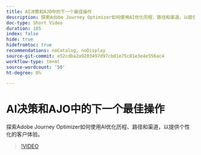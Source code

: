 ```yaml
---
title: AI决策和AJO中的下一个最佳操作
description: 探索Adobe Journey Optimizer如何使用AI优化历程、路径和渠道，以提供个性化的客户体验。
doc-type: Short Video
duration: 185
index: false
hide: true
hidefromtoc: true
recommendations: noCatalog, noDisplay
source-git-commit: e52cdba2a9203497d97cbd1e75c81e3e4e556ac4
workflow-type: tm+mt
source-wordcount: '50'
ht-degree: 0%

---
```



# AI决策和AJO中的下一个最佳操作

探索Adobe Journey Optimizer如何使用AI优化历程、路径和渠道，以提供个性化的客户体验。

<!-- 62_S520_3442520_184_ai-decisioning-and-next-best-actions-in-ajo -->
>[!VIDEO](https://video.tv.adobe.com/v/3458188/?learn=on&enablevpops=true)
